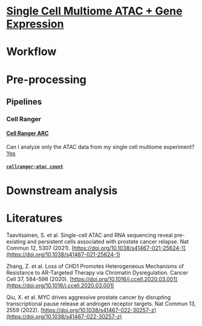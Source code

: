 # [Single Cell Multiome ATAC + Gene Expression](https://www.10xgenomics.com/support/single-cell-multiome-atac-plus-gene-expression)
# Workflow
# Pre-processing
## Pipelines
### Cell Ranger
#### [Cell Ranger ARC](https://support.10xgenomics.com/single-cell-multiome-atac-gex/software/overview/welcome)

Can I analyze only the ATAC data from my single cell multiome experiment? [Yes](https://kb.10xgenomics.com/hc/en-us/articles/360061165691-Can-I-analyze-only-the-ATAC-data-from-my-single-cell-multiome-experiment-)

#### [`cellranger-atac count`](https://support.10xgenomics.com/single-cell-atac/software/pipelines/latest/using/count)

# Downstream analysis


# Literatures
Taavitsainen, S. et al. Single-cell ATAC and RNA sequencing reveal pre-existing and persistent cells associated with prostate cancer relapse. Nat Commun 12, 5307 (2021). [https://doi.org/10.1038/s41467-021-25624-1](https://doi.org/10.1038/s41467-021-25624-1)

Zhang, Z. et al. Loss of CHD1 Promotes Heterogeneous Mechanisms of Resistance to AR-Targeted Therapy via Chromatin Dysregulation. Cancer Cell 37, 584–598 (2020). [https://doi.org/10.1016/j.ccell.2020.03.001](https://doi.org/10.1016/j.ccell.2020.03.001)

Qiu, X. et al. MYC drives aggressive prostate cancer by disrupting transcriptional pause release at androgen receptor targets. Nat Commun 13, 2559 (2022). [https://doi.org/10.1038/s41467-022-30257-z](https://doi.org/10.1038/s41467-022-30257-z)
